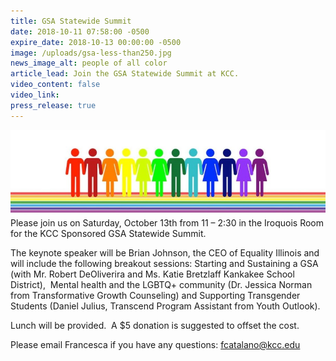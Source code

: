 ```yaml
---
title: GSA Statewide Summit
date: 2018-10-11 07:58:00 -0500
expire_date: 2018-10-13 00:00:00 -0500
image: /uploads/gsa-less-than250.jpg
news_image_alt: people of all color
article_lead: Join the GSA Statewide Summit at KCC.
video_content: false
video_link:
press_release: true
---
```


![](/uploads/gsa-less-than250.jpg)Please join us on Saturday, October 13th from 11 – 2:30 in the Iroquois Room for the KCC Sponsored GSA Statewide Summit. 

The keynote speaker will be Brian Johnson, the CEO of Equality Illinois and will include the following breakout sessions: Starting and Sustaining a GSA (with Mr. Robert DeOliverira and Ms. Katie Bretzlaff Kankakee School District),  Mental health and the LGBTQ+ community (Dr. Jessica Norman from Transformative Growth Counseling) and Supporting Transgender Students (Daniel Julius, Transcend Program Assistant from Youth Outlook). 

Lunch will be provided.  A $5 donation is suggested to offset the cost. 

Please email Francesca if you have any questions: fcatalano@kcc.edu